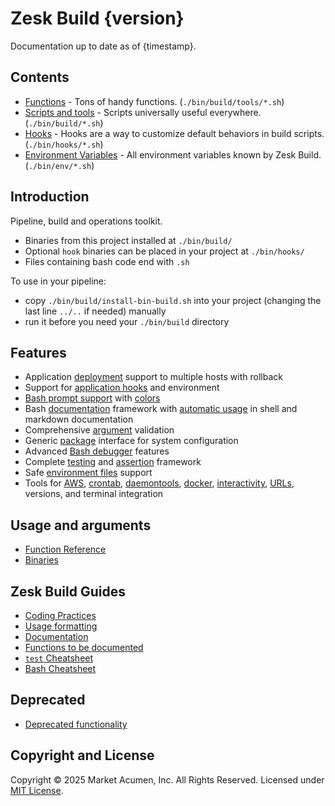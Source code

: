 # Zesk Build {version}

Documentation up to date as of {timestamp}.

## Contents

- [Functions](./tools/index.md) - Tons of handy functions. (`./bin/build/tools/*.sh`)
- [Scripts and tools](./tools/bin.md) - Scripts universally useful everywhere. (`./bin/build/*.sh`)
- [Hooks](./tools/hooks.md) - Hooks are a way to customize default behaviors in build scripts. (`./bin/hooks/*.sh`)
- [Environment Variables](./env/index.md) - All environment variables known by Zesk Build. (`./bin/env/*.sh`)

## Introduction

Pipeline, build and operations toolkit.

- Binaries from this project installed at `./bin/build/`
- Optional `hook` binaries can be placed in your project at `./bin/hooks/`
- Files containing bash code end with `.sh`

To use in your pipeline:

- copy `./bin/build/install-bin-build.sh` into your project (changing the last line `../..` if needed) manually
- run it before you need your `./bin/build` directory

## Features

- Application [deployment](./tools/deployment.md) support to multiple hosts with rollback
- Support for [application hooks](./tools/hook.md) and environment
- [Bash prompt support](./tools/prompt.md) with [colors](./tools/decoration.md)
- Bash [documentation](./guide/documentation.md) framework with [automatic usage](./guide/usage.md) in shell and
  markdown documentation
- Comprehensive [argument](./tools/usage.md) validation
- Generic [package](./tools/package.md) interface for system configuration
- Advanced [Bash debugger](./tools/debug.md) features
- Complete [testing](./tools/test.md) and [assertion](./tools/assert.md) framework
- Safe [environment files](./tools/environment.md) support
- Tools
  for [AWS](./tools/aws.md), [crontab](./tools/crontab.md), [daemontools](./tools/daemontools.md), [docker](./tools/docker.md), [interactivity](./tools/interactive.md), [URLs](./tools/url.md),
  versions, and terminal integration

## Usage and arguments

- [Function Reference](./tools/index.md)
- [Binaries](./tools/bin.md)

## Zesk Build Guides

- [Coding Practices](./guide/coding.md)
- [Usage formatting](./guide/usage.md)
- [Documentation](./guide/documentation.md)
- [Functions to be documented](./tools/todo.md)
- [`test` Cheatsheet](./guide/test-cheatsheet.md)
- [Bash Cheatsheet](./guide/bash-cheatsheet.md)

## Deprecated

- [Deprecated functionality](./tools/deprecated.md)

## Copyright and License

Copyright &copy; 2025 Market Acumen, Inc. All Rights Reserved. Licensed under [MIT License](./LICENSE.md).
